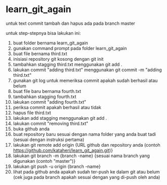 # learn_git_again

untuk text commit tambah dan hapus ada pada branch master

untuk step-stepnya bisa lakukan ini:

1. buat folder bernama learn_git_again
2. gunakan command prompt pada folder learn_git_again
3. buat file bernama third.txt
4. inisiasi repository git kosong dengan git init
5. tambahkan stagging third.txt menggunakan git add .
6. lakukan commit "adding third.txt" menggunakan git commit -m "adding third.txt"
7. gunakan git log untuk memeriksa commit apakah sudah berhasil atau belum
8. buat file baru bernama fourth.txt
9. tambahkan stagging fourth.txt
10. lakukan commit "adding fourth.txt"
11. periksa commit apakah berhasil atau tidak
12. hapus file third.txt
13. lakukan add stagging menggunakan git add .
14. lakukan commit "removing third.txt"
15. buka github anda
16. buat repository baru sesuai dengan nama folder yang anda buat tadi (sesuai dengan instruksi pertama)
17. lakukan git remote add origin {URL github dan repository anda (contoh https://github.com/kataheri/learn_git_again.git)}
18. lakukan git branch -m {branch -name} {sesuai nama branch yang digunakan (contoh "master")}
19. lakukan git push -u origin {branch -name}
20. lihat pada github anda apakah sudah ter-push ke dalam git atau belum (cek juga pada branch apakah sesuai dengan yang di-push oleh anda)
